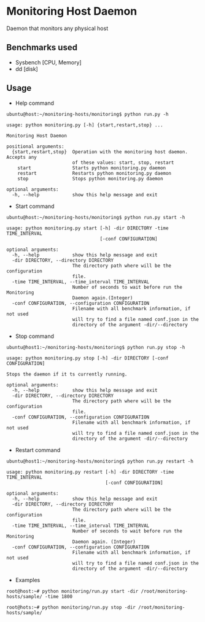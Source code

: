 # Monitoring Host Daemon

Daemon that monitors any physical host

## Benchmarks used

- Sysbench [CPU, Memory]
- dd [disk]

## Usage

- Help command

```ubuntu@host:~/monitoring-hosts/monitoring$ python run.py -h```
```
usage: python monitoring.py [-h] {start,restart,stop} ...

Monitoring Host Daemon

positional arguments:
  {start,restart,stop}  Operation with the monitoring host daemon. Accepts any
                        of these values: start, stop, restart
    start               Starts python monitoring.py daemon
    restart             Restarts python monitoring.py daemon
    stop                Stops python monitoring.py daemon

optional arguments:
  -h, --help            show this help message and exit
```

* Start command

```ubuntu@host:~/monitoring-hosts/monitoring$ python run.py start -h```
```
usage: python monitoring.py start [-h] -dir DIRECTORY -time TIME_INTERVAL
                                  [-conf CONFIGURATION]

optional arguments:
  -h, --help            show this help message and exit
  -dir DIRECTORY, --directory DIRECTORY
                        The directory path where will be the configuration
                        file.
  -time TIME_INTERVAL, --time_interval TIME_INTERVAL
                        Number of seconds to wait before run the Monitoring
                        Daemon again.(Integer)
  -conf CONFIGURATION, --configuration CONFIGURATION
                        Filename with all benchmark information, if not used
                        will try to find a file named conf.json in the
                        directory of the argument -dir/--directory
```

* Stop command

```ubuntu@host1:~/monitoring-hosts/monitoring$ python run.py stop -h```
```
usage: python monitoring.py stop [-h] -dir DIRECTORY [-conf CONFIGURATION]

Stops the daemon if it ts currently running.

optional arguments:
  -h, --help            show this help message and exit
  -dir DIRECTORY, --directory DIRECTORY
                        The directory path where will be the configuration
                        file.
  -conf CONFIGURATION, --configuration CONFIGURATION
                        Filename with all benchmark information, if not used
                        will try to find a file named conf.json in the
                        directory of the argument -dir/--directory
```

* Restart command

```ubuntu@host1:~/monitoring-hosts/monitoring$ python run.py restart -h```
```
usage: python monitoring.py restart [-h] -dir DIRECTORY -time TIME_INTERVAL
                                    [-conf CONFIGURATION]

optional arguments:
  -h, --help            show this help message and exit
  -dir DIRECTORY, --directory DIRECTORY
                        The directory path where will be the configuration
                        file.
  -time TIME_INTERVAL, --time_interval TIME_INTERVAL
                        Number of seconds to wait before run the Monitoring
                        Daemon again. (Integer)
  -conf CONFIGURATION, --configuration CONFIGURATION
                        Filename with all benchmark information, if not used
                        will try to find a file named conf.json in the
                        directory of the argument -dir/--directory
```

* Examples

```root@host:~# python monitoring/run.py start -dir /root/monitoring-hosts/sample/ -time 1800```

```root@hots:~# python monitoring/run.py stop -dir /root/monitoring-hosts/sample/ ```
